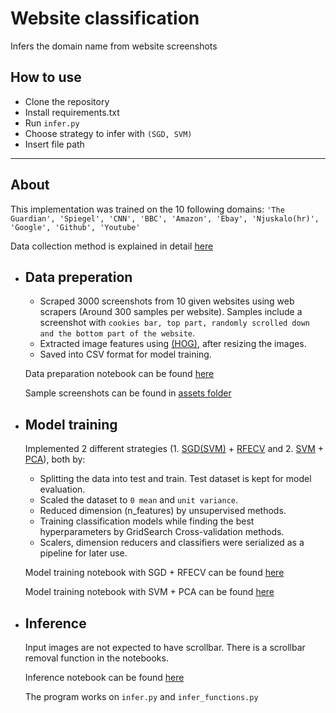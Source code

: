 # Website classification

Infers the domain name from website screenshots

## How to use

- Clone the repository
- Install requirements.txt
- Run `infer.py`
- Choose strategy to infer with `(SGD, SVM)`
- Insert file path

---

## About

This implementation was trained on the 10 following domains: `'The Guardian', 'Spiegel', 'CNN', 'BBC', 'Amazon', 'Ebay', 'Njuskalo(hr)', 'Google', 'Github', 'Youtube'`

Data collection method is explained in detail [here](https://docs.google.com/presentation/d/1UOnSXGmsaVgv6lchmyeCrehXTzLHveAvsHvIsks-Zrw/edit?usp=sharing)

- ## Data preperation

  - Scraped 3000 screenshots from 10 given websites using web scrapers (Around 300 samples per website). Samples include a screenshot with `cookies bar, top part, randomly scrolled down and the bottom part of the website`.
  - Extracted image features using [(HOG)](https://scikit-image.org/docs/dev/auto_examples/features_detection/plot_hog.html#sphx-glr-auto-examples-features-detection-plot-hog-py), after resizing the images.
  - Saved into CSV format for model training.

  Data preparation notebook can be found [here](notebooks\dataset_creation.ipynb)

  Sample screenshots can be found in [assets folder](assets)

- ## Model training

  Implemented 2 different strategies (1. [SGD(SVM)](https://scikit-learn.org/stable/modules/sgd.html) + [RFECV](https://scikit-learn.org/stable/modules/generated/sklearn.feature_selection.RFECV.html) and 2. [SVM](https://scikit-learn.org/stable/modules/generated/sklearn.svm.SVC.html) + [PCA](https://scikit-learn.org/stable/modules/generated/sklearn.decomposition.PCA.html)), both by:

  - Splitting the data into test and train. Test dataset is kept for model evaluation.
  - Scaled the dataset to `0 mean` and `unit variance`.
  - Reduced dimension (n_features) by unsupervised methods.
  - Training classification models while finding the best hyperparameters by GridSearch Cross-validation methods.
  - Scalers, dimension reducers and classifiers were serialized as a pipeline for later use.

  Model training notebook with SGD + RFECV can be found [here](notebooks\model_training\sgd_rfecv_model_training.ipynb)

  Model training notebook with SVM + PCA can be found [here](notebooks\model_training\svm_pca_model_training.ipynb)

- ## Inference

  Input images are not expected to have scrollbar. There is a scrollbar removal function in the notebooks.

  Inference notebook can be found [here](notebooks\model_inference.ipynb)

  The program works on `infer.py` and `infer_functions.py`
